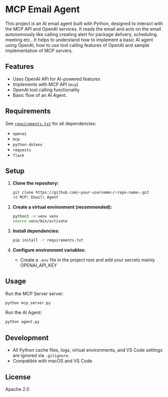 # MCP Email Agent

This project is an AI email agent built with Python, designed to interact with the MCP API and OpenAI services. It reads the email and acts on the email autonomously like calling creating alert for package delivery, scheduling meeting etc.. It helps to understand how to implement a basic AI agent using OpenAI, how to use tool calling features of OpenAI and sample implementation of MCP servers. 

## Features


- Uses OpenAI API for AI-powered features
- Implements with MCP API (`mcp`)
- OpenAI tool calling functionality
- Basic flow of an AI Agent.

## Requirements

See [`requirements.txt`](requirements.txt) for all dependencies:
- `openai`
- `mcp`
- `python-dotenv`
- `requests`
- `flask`

## Setup

1. **Clone the repository:**
   ```sh
   git clone https://github.com/<your-username>/<repo-name>.git
   cd MCP\ Email\ Agent
   ```

2. **Create a virtual environment (recommended):**
   ```sh
   python3 -m venv venv
   source venv/bin/activate
   ```

3. **Install dependencies:**
   ```sh
   pip install -r requirements.txt
   ```

4. **Configure environment variables:**
   - Create a `.env` file in the project root and add your secrets mainly OPENAI_API_KEY

## Usage

Run the MCP Server server:
```sh
python mcp_server.py
```
Run the AI Agent:
```sh
python agent.py
```
## Development

- All Python cache files, logs, virtual environments, and VS Code settings are ignored via `.gitignore`.
- Compatible with macOS and VS Code.

## License

Apache 2.0

